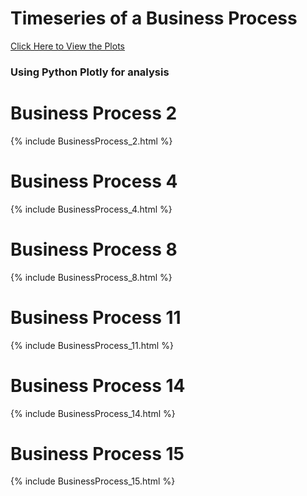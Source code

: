 # Timeseries of a Business Process
<a href='https://tydatasci.github.io/Timeseries-ofaBusinessProcess/'>Click Here to View the Plots</a>
### Using Python Plotly for analysis

# Business Process 2
{% include BusinessProcess_2.html %}
# Business Process 4
{% include BusinessProcess_4.html %}
# Business Process 8
{% include BusinessProcess_8.html %}
# Business Process 11
{% include BusinessProcess_11.html %}
# Business Process 14
{% include BusinessProcess_14.html %}
# Business Process 15
{% include BusinessProcess_15.html %}


